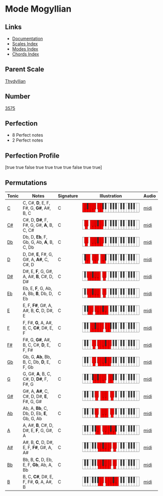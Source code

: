 # Mode Mogyllian

## Links

- [Documentation](index.md)
- [Scales Index](Scales.md)
- [Modes Index](Modes.md)
- [Chords Index](Chords.md)

## Parent Scale

[Thydyllian](ScaleThydyllian.md)

## Number

[3575](https://ianring.com/musictheory/scales/3575)

## Perfection

- 8 Perfect notes
- 2 Perfect notes

## Perfection Profile

[true true false true true true true false true true]

## Permutations

| Tonic | Notes | Signature | Illustration | Audio |
|-------|-------|-----------|--------------|-------|
| [C](ModeCNaturalMogyllian.md) | C, C#, **D**, E, F, F#, G, **G#**, A#, B, C | C | ![CNaturalMogyllian](ModeCNaturalMogyllian.png) | [midi](https://github.com/edipermadi/music/blob/main/docs/ModeCNaturalMogyllian.mid?raw=true) |
| [C#](ModeCSharpMogyllian.md) | C#, D, **D#**, F, F#, G, G#, **A**, B, C, C# | C | ![CSharpMogyllian](ModeCSharpMogyllian.png) | [midi](https://github.com/edipermadi/music/blob/main/docs/ModeCSharpMogyllian.mid?raw=true) |
| [Db](ModeDFlatMogyllian.md) | Db, D, **Eb**, F, Gb, G, Ab, **A**, B, C, Db | C | ![DFlatMogyllian](ModeDFlatMogyllian.png) | [midi](https://github.com/edipermadi/music/blob/main/docs/ModeDFlatMogyllian.mid?raw=true) |
| [D](ModeDNaturalMogyllian.md) | D, D#, **E**, F#, G, G#, A, **A#**, C, C#, D | C | ![DNaturalMogyllian](ModeDNaturalMogyllian.png) | [midi](https://github.com/edipermadi/music/blob/main/docs/ModeDNaturalMogyllian.mid?raw=true) |
| [D#](ModeDSharpMogyllian.md) | D#, E, **F**, G, G#, A, A#, **B**, C#, D, D# | C | ![DSharpMogyllian](ModeDSharpMogyllian.png) | [midi](https://github.com/edipermadi/music/blob/main/docs/ModeDSharpMogyllian.mid?raw=true) |
| [Eb](ModeEFlatMogyllian.md) | Eb, E, **F**, G, Ab, A, Bb, **B**, Db, D, Eb | C | ![EFlatMogyllian](ModeEFlatMogyllian.png) | [midi](https://github.com/edipermadi/music/blob/main/docs/ModeEFlatMogyllian.mid?raw=true) |
| [E](ModeENaturalMogyllian.md) | E, F, **F#**, G#, A, A#, B, **C**, D, D#, E | C | ![ENaturalMogyllian](ModeENaturalMogyllian.png) | [midi](https://github.com/edipermadi/music/blob/main/docs/ModeENaturalMogyllian.mid?raw=true) |
| [F](ModeFNaturalMogyllian.md) | F, F#, **G**, A, A#, B, C, **C#**, D#, E, F | C | ![FNaturalMogyllian](ModeFNaturalMogyllian.png) | [midi](https://github.com/edipermadi/music/blob/main/docs/ModeFNaturalMogyllian.mid?raw=true) |
| [F#](ModeFSharpMogyllian.md) | F#, G, **G#**, A#, B, C, C#, **D**, E, F, F# | C | ![FSharpMogyllian](ModeFSharpMogyllian.png) | [midi](https://github.com/edipermadi/music/blob/main/docs/ModeFSharpMogyllian.mid?raw=true) |
| [Gb](ModeGFlatMogyllian.md) | Gb, G, **Ab**, Bb, B, C, Db, **D**, E, F, Gb | C | ![GFlatMogyllian](ModeGFlatMogyllian.png) | [midi](https://github.com/edipermadi/music/blob/main/docs/ModeGFlatMogyllian.mid?raw=true) |
| [G](ModeGNaturalMogyllian.md) | G, G#, **A**, B, C, C#, D, **D#**, F, F#, G | C | ![GNaturalMogyllian](ModeGNaturalMogyllian.png) | [midi](https://github.com/edipermadi/music/blob/main/docs/ModeGNaturalMogyllian.mid?raw=true) |
| [G#](ModeGSharpMogyllian.md) | G#, A, **A#**, C, C#, D, D#, **E**, F#, G, G# | C | ![GSharpMogyllian](ModeGSharpMogyllian.png) | [midi](https://github.com/edipermadi/music/blob/main/docs/ModeGSharpMogyllian.mid?raw=true) |
| [Ab](ModeAFlatMogyllian.md) | Ab, A, **Bb**, C, Db, D, Eb, **E**, Gb, G, Ab | C | ![AFlatMogyllian](ModeAFlatMogyllian.png) | [midi](https://github.com/edipermadi/music/blob/main/docs/ModeAFlatMogyllian.mid?raw=true) |
| [A](ModeANaturalMogyllian.md) | A, A#, **B**, C#, D, D#, E, **F**, G, G#, A | C | ![ANaturalMogyllian](ModeANaturalMogyllian.png) | [midi](https://github.com/edipermadi/music/blob/main/docs/ModeANaturalMogyllian.mid?raw=true) |
| [A#](ModeASharpMogyllian.md) | A#, B, **C**, D, D#, E, F, **F#**, G#, A, A# | C | ![ASharpMogyllian](ModeASharpMogyllian.png) | [midi](https://github.com/edipermadi/music/blob/main/docs/ModeASharpMogyllian.mid?raw=true) |
| [Bb](ModeBFlatMogyllian.md) | Bb, B, **C**, D, Eb, E, F, **Gb**, Ab, A, Bb | C | ![BFlatMogyllian](ModeBFlatMogyllian.png) | [midi](https://github.com/edipermadi/music/blob/main/docs/ModeBFlatMogyllian.mid?raw=true) |
| [B](ModeBNaturalMogyllian.md) | B, C, **C#**, D#, E, F, F#, **G**, A, A#, B | C | ![BNaturalMogyllian](ModeBNaturalMogyllian.png) | [midi](https://github.com/edipermadi/music/blob/main/docs/ModeBNaturalMogyllian.mid?raw=true) |

